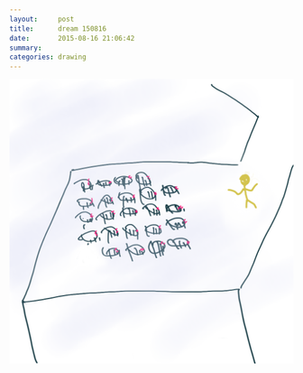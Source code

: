 ```yaml
---
layout:     post
title:      dream 150816
date:       2015-08-16 21:06:42
summary:    
categories: drawing
---
```

![dream 150816](/images/_diary/dream-150816.png "I was chased by a flock of murderous sheep.")
